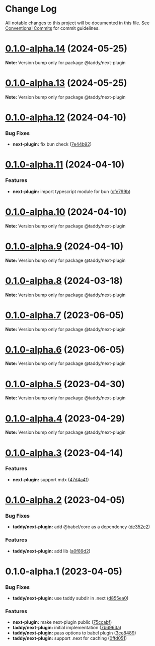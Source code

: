 # Change Log

All notable changes to this project will be documented in this file.
See [Conventional Commits](https://conventionalcommits.org) for commit guidelines.

# [0.1.0-alpha.14](https://github.com/lttb/taddy/compare/@taddy/next-plugin@0.1.0-alpha.13...@taddy/next-plugin@0.1.0-alpha.14) (2024-05-25)

**Note:** Version bump only for package @taddy/next-plugin

# [0.1.0-alpha.13](https://github.com/lttb/taddy/compare/@taddy/next-plugin@0.1.0-alpha.12...@taddy/next-plugin@0.1.0-alpha.13) (2024-05-25)

**Note:** Version bump only for package @taddy/next-plugin

# [0.1.0-alpha.12](https://github.com/lttb/taddy/compare/@taddy/next-plugin@0.1.0-alpha.11...@taddy/next-plugin@0.1.0-alpha.12) (2024-04-10)

### Bug Fixes

- **next-plugin:** fix bun check ([7e44b92](https://github.com/lttb/taddy/commit/7e44b9268345e8a63079536be56e162603724989))

# [0.1.0-alpha.11](https://github.com/lttb/taddy/compare/@taddy/next-plugin@0.1.0-alpha.10...@taddy/next-plugin@0.1.0-alpha.11) (2024-04-10)

### Features

- **next-plugin:** import typescript module for bun ([cfe799b](https://github.com/lttb/taddy/commit/cfe799bea7b92c5fa692dd8646b979309b13194d))

# [0.1.0-alpha.10](https://github.com/lttb/taddy/compare/@taddy/next-plugin@0.1.0-alpha.9...@taddy/next-plugin@0.1.0-alpha.10) (2024-04-10)

**Note:** Version bump only for package @taddy/next-plugin

# [0.1.0-alpha.9](https://github.com/lttb/taddy/compare/@taddy/next-plugin@0.1.0-alpha.8...@taddy/next-plugin@0.1.0-alpha.9) (2024-04-10)

**Note:** Version bump only for package @taddy/next-plugin

# [0.1.0-alpha.8](https://github.com/lttb/taddy/compare/@taddy/next-plugin@0.1.0-alpha.7...@taddy/next-plugin@0.1.0-alpha.8) (2024-03-18)

**Note:** Version bump only for package @taddy/next-plugin

# [0.1.0-alpha.7](https://github.com/lttb/taddy/compare/@taddy/next-plugin@0.1.0-alpha.6...@taddy/next-plugin@0.1.0-alpha.7) (2023-06-05)

**Note:** Version bump only for package @taddy/next-plugin

# [0.1.0-alpha.6](https://github.com/lttb/taddy/compare/@taddy/next-plugin@0.1.0-alpha.5...@taddy/next-plugin@0.1.0-alpha.6) (2023-06-05)

**Note:** Version bump only for package @taddy/next-plugin

# [0.1.0-alpha.5](https://github.com/lttb/taddy/compare/@taddy/next-plugin@0.1.0-alpha.4...@taddy/next-plugin@0.1.0-alpha.5) (2023-04-30)

**Note:** Version bump only for package @taddy/next-plugin

# [0.1.0-alpha.4](https://github.com/lttb/taddy/compare/@taddy/next-plugin@0.1.0-alpha.3...@taddy/next-plugin@0.1.0-alpha.4) (2023-04-29)

**Note:** Version bump only for package @taddy/next-plugin

# [0.1.0-alpha.3](https://github.com/lttb/taddy/compare/@taddy/next-plugin@0.1.0-alpha.2...@taddy/next-plugin@0.1.0-alpha.3) (2023-04-14)

### Features

- **next-plugin:** support mdx ([47d4a41](https://github.com/lttb/taddy/commit/47d4a41a502d491e11fa78d95fa902be09cab895))

# [0.1.0-alpha.2](https://github.com/lttb/taddy/compare/@taddy/next-plugin@0.1.0-alpha.1...@taddy/next-plugin@0.1.0-alpha.2) (2023-04-05)

### Bug Fixes

- **taddy/next-plugin:** add @babel/core as a dependency ([de352e2](https://github.com/lttb/taddy/commit/de352e29aa00c8af0a4460756a9d2ef3665c6031))

### Features

- **taddy/next-plugin:** add lib ([a0f89d2](https://github.com/lttb/taddy/commit/a0f89d29ebd1fde3c8120660f842f2323d008e1d))

# 0.1.0-alpha.1 (2023-04-05)

### Bug Fixes

- **taddy/next-plugin:** use taddy subdir in .next ([d855ea0](https://github.com/lttb/taddy/commit/d855ea094747ceac849dc7e7fd79345b84b7f2f5))

### Features

- **next-plugin:** make next-plugin public ([75ccabf](https://github.com/lttb/taddy/commit/75ccabf9aac3d11d2aafe378011003178f96c9dd))
- **taddy/next-plugin:** initial implementation ([7b6963a](https://github.com/lttb/taddy/commit/7b6963aec98c9d369b6d2cc64078b9102e14b797))
- **taddy/next-plugin:** pass options to babel plugin ([3ce8489](https://github.com/lttb/taddy/commit/3ce8489b971a801671f5a4abd4a5a251b328bac1))
- **taddy/next-plugin:** support .next for caching ([0ffd051](https://github.com/lttb/taddy/commit/0ffd051fb3e2491da0a5ea1b807ea5b67c091714))
